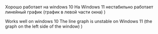 Хорошо работает на windows 10 
На Windows 11 нестабильно работает линейный график (график в левой части окна) )

Works well on windows 10 
The line graph is unstable on Windows 11 (the graph on the left side of the window) )
